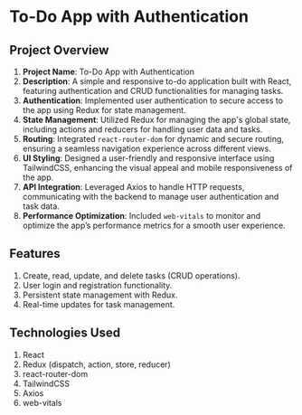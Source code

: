 # To-Do App with Authentication

## Project Overview
<ol>
  <li><strong>Project Name</strong>: To-Do App with Authentication</li>
  <li><strong>Description</strong>: A simple and responsive to-do application built with React, featuring authentication and CRUD functionalities for managing tasks.</li>
  <li><strong>Authentication</strong>: Implemented user authentication to secure access to the app using Redux for state management.</li>
  <li><strong>State Management</strong>: Utilized Redux for managing the app's global state, including actions and reducers for handling user data and tasks.</li>
  <li><strong>Routing</strong>: Integrated <code>react-router-dom</code> for dynamic and secure routing, ensuring a seamless navigation experience across different views.</li>
  <li><strong>UI Styling</strong>: Designed a user-friendly and responsive interface using TailwindCSS, enhancing the visual appeal and mobile responsiveness of the app.</li>
  <li><strong>API Integration</strong>: Leveraged Axios to handle HTTP requests, communicating with the backend to manage user authentication and task data.</li>
  <li><strong>Performance Optimization</strong>: Included <code>web-vitals</code> to monitor and optimize the app’s performance metrics for a smooth user experience.</li>
</ol>

## Features
<ol>
  <li>Create, read, update, and delete tasks (CRUD operations).</li>
  <li>User login and registration functionality.</li>
  <li>Persistent state management with Redux.</li>
  <li>Real-time updates for task management.</li>
</ol>

## Technologies Used
<ol>
  <li>React</li>
  <li>Redux (dispatch, action, store, reducer)</li>
  <li>react-router-dom</li>
  <li>TailwindCSS</li>
  <li>Axios</li>
  <li>web-vitals</li>
</ol>
